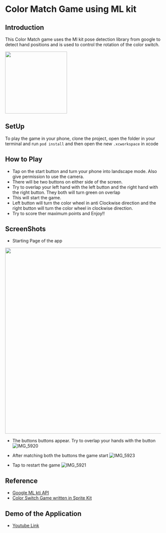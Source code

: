 # Color Match Game using ML kit

## Introduction

This Color Match game uses the Ml kit pose detection library from google to detect hand positions and is used to control the rotation of the color switch.

<img src="https://user-images.githubusercontent.com/66181127/120025234-058af500-c00e-11eb-86e0-25824493b430.png" width="200" height="200" />

## SetUp

To play the game in your phone, clone the project, open the folder in your terminal and run `pod install` and then open the new `.xcworkspace` in xcode

## How to Play

* Tap on the start button and turn your phone into landscape mode. Also give permission to use the camera.
* There will be two buttons on either side of the screen. 
* Try to overlap your left hand with the left button and the right hand with the right button. They both will turn green on overlap
* This will start the game.
* Left button will turn the color wheel in anti Clockwise direction and the right button will turn the color wheel in clockwise direction.
* Try to score ther maximum points and Enjoy!!


## ScreenShots 
* Starting Page of the app
<img src="https://user-images.githubusercontent.com/66181127/120026983-74694d80-c010-11eb-894b-c31d6228b73f.PNG" height="600"  />

* The buttons buttons appear. Try to overlap your hands with the button
![IMG_5920](https://user-images.githubusercontent.com/66181127/120027459-03766580-c011-11eb-992d-8e6416106f3f.PNG)


* After matching both the buttons the game start
![IMG_5923](https://user-images.githubusercontent.com/66181127/120027289-cdd17c80-c010-11eb-9de9-ccf84fc3e082.PNG)

* Tap to restart the game
![IMG_5921](https://user-images.githubusercontent.com/66181127/120027341-dfb31f80-c010-11eb-80f7-e6396ab2b5e6.PNG)


## Reference

* [Google ML kti API](https://github.com/googlesamples/mlkit/tree/master/ios/quickstarts/vision)
* [Color Switch Game written in Sprite Kit](https://github.com/paxer/ColorSwitch)

## Demo of the Application

* [Youtube Link]()
